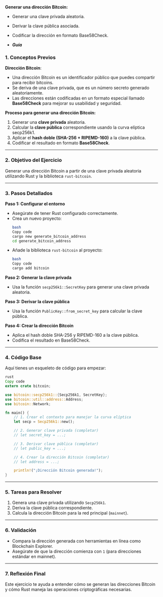 **Generar una dirección Bitcoin:**

   - Generar una clave privada aleatoria.
   - Derivar la clave pública asociada.
   - Codificar la dirección en formato Base58Check.

   - **_Guía_**

   ### 1. **Conceptos Previos**

   **Dirección Bitcoin**:

   - Una dirección Bitcoin es un identificador público que puedes compartir para recibir bitcoins.
   - Se deriva de una clave privada, que es un número secreto generado aleatoriamente.
   - Las direcciones están codificadas en un formato especial llamado **Base58Check** para mejorar su usabilidad y seguridad.

   **Proceso para generar una dirección Bitcoin:**

   1. Generar una **clave privada** aleatoria.
   2. Calcular la **clave pública** correspondiente usando la curva elíptica secp256k1.
   3. Aplicar el **hash doble (SHA-256 + RIPEMD-160)** a la clave pública.
   4. Codificar el resultado en formato **Base58Check**.

   ***

   ### 2. **Objetivo del Ejercicio**

   Generar una dirección Bitcoin a partir de una clave privada aleatoria utilizando Rust y la biblioteca `rust-bitcoin`.

   ***

   ### 3. **Pasos Detallados**

   **Paso 1: Configurar el entorno**

   - Asegúrate de tener Rust configurado correctamente.
   - Crea un nuevo proyecto:
     ```bash
     bash
     Copy code
     cargo new generate_bitcoin_address
     cd generate_bitcoin_address

     ```
   - Añade la biblioteca `rust-bitcoin` al proyecto:
     ```bash
     bash
     Copy code
     cargo add bitcoin

     ```

   **Paso 2: Generar la clave privada**

   - Usa la función `secp256k1::SecretKey` para generar una clave privada aleatoria.

   **Paso 3: Derivar la clave pública**

   - Usa la función `PublicKey::from_secret_key` para calcular la clave pública.

   **Paso 4: Crear la dirección Bitcoin**

   - Aplica el hash doble SHA-256 y RIPEMD-160 a la clave pública.
   - Codifica el resultado en Base58Check.

   ***

   ### 4. **Código Base**

   Aquí tienes un esqueleto de código para empezar:

   ```rust
   rust
   Copy code
   extern crate bitcoin;

   use bitcoin::secp256k1::{Secp256k1, SecretKey};
   use bitcoin::util::address::Address;
   use bitcoin::Network;

   fn main() {
       // 1. Crear el contexto para manejar la curva elíptica
       let secp = Secp256k1::new();

       // 2. Generar clave privada (completar)
       // let secret_key = ...;

       // 3. Derivar clave pública (completar)
       // let public_key = ...;

       // 4. Crear la dirección Bitcoin (completar)
       // let address = ...;

       println!("¡Dirección Bitcoin generada!");
   }

   ```

   ***

   ### 5. **Tareas para Resolver**

   1. Genera una clave privada utilizando `Secp256k1`.
   2. Deriva la clave pública correspondiente.
   3. Calcula la dirección Bitcoin para la red principal (`mainnet`).

   ***

   ### 6. **Validación**

   - Compara la dirección generada con herramientas en línea como Blockchain Explorer.
   - Asegúrate de que la dirección comienza con `1` (para direcciones estándar en mainnet).

   ***

   ### 7. **Reflexión Final**

   Este ejercicio te ayuda a entender cómo se generan las direcciones Bitcoin y cómo Rust maneja las operaciones criptográficas necesarias.
